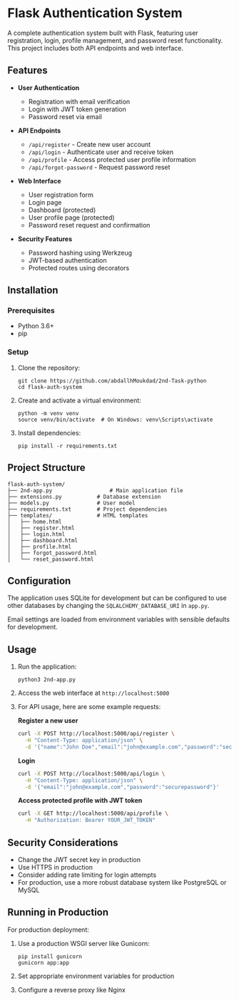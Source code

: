 # Flask Authentication System

A complete authentication system built with Flask, featuring user registration, login, profile management, and password reset functionality. This project includes both API endpoints and web interface.

## Features

- **User Authentication**

  - Registration with email verification
  - Login with JWT token generation
  - Password reset via email

- **API Endpoints**

  - `/api/register` - Create new user account
  - `/api/login` - Authenticate user and receive token
  - `/api/profile` - Access protected user profile information
  - `/api/forgot-password` - Request password reset

- **Web Interface**

  - User registration form
  - Login page
  - Dashboard (protected)
  - User profile page (protected)
  - Password reset request and confirmation

- **Security Features**
  - Password hashing using Werkzeug
  - JWT-based authentication
  - Protected routes using decorators

## Installation

### Prerequisites

- Python 3.6+
- pip

### Setup

1. Clone the repository:

   ```
   git clone https://github.com/abdallhMoukdad/2nd-Task-python
   cd flask-auth-system
   ```

2. Create and activate a virtual environment:

   ```
   python -m venv venv
   source venv/bin/activate  # On Windows: venv\Scripts\activate
   ```

3. Install dependencies:

   ```
   pip install -r requirements.txt
   ```


## Project Structure

```
flask-auth-system/
├── 2nd-app.py                  # Main application file
├── extensions.py           # Database extension
├── models.py               # User model
├── requirements.txt        # Project dependencies
├── templates/              # HTML templates
│   ├── home.html
│   ├── register.html
│   ├── login.html
│   ├── dashboard.html
│   ├── profile.html
│   ├── forgot_password.html
│   └── reset_password.html
```

## Configuration

The application uses SQLite for development but can be configured to use other databases by changing the `SQLALCHEMY_DATABASE_URI` in `app.py`.

Email settings are loaded from environment variables with sensible defaults for development.

## Usage

1. Run the application:

   ```
   python3 2nd-app.py
   ```

2. Access the web interface at `http://localhost:5000`

3. For API usage, here are some example requests:

   **Register a new user**

   ```bash
   curl -X POST http://localhost:5000/api/register \
     -H "Content-Type: application/json" \
     -d '{"name":"John Doe","email":"john@example.com","password":"securepassword"}'
   ```

   **Login**

   ```bash
   curl -X POST http://localhost:5000/api/login \
     -H "Content-Type: application/json" \
     -d '{"email":"john@example.com","password":"securepassword"}'
   ```

   **Access protected profile with JWT token**

   ```bash
   curl -X GET http://localhost:5000/api/profile \
     -H "Authorization: Bearer YOUR_JWT_TOKEN"
   ```

## Security Considerations

- Change the JWT secret key in production
- Use HTTPS in production
- Consider adding rate limiting for login attempts
- For production, use a more robust database system like PostgreSQL or MySQL

## Running in Production

For production deployment:

1. Use a production WSGI server like Gunicorn:

   ```
   pip install gunicorn
   gunicorn app:app
   ```

2. Set appropriate environment variables for production

3. Configure a reverse proxy like Nginx

